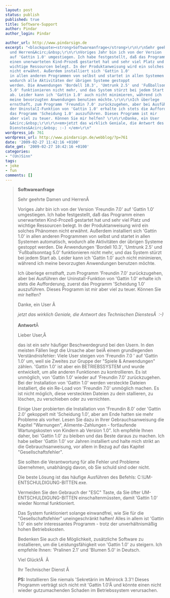 ```yaml
---
layout: post
status: publish
published: true
title: Software-Support
author: Pindar
author_login: Pindar

author_url: http://www.pindarsign.de
excerpt: "<blockquote><strong>Softwareanfrage</strong>\r\n\r\nSehr geehrte Damen
  und Herren&Acirc;&nbsp;\r\n\r\nVoriges Jahr bin ich von der Version 'Freundin 7.0'
  auf 'Gattin 1.0' umgestiegen. Ich habe festgestellt, daß das Programm
  einen unerwarteten Kind-Prozeß gestartet hat und sehr viel Platz und
  wichtige Ressourcen belegt. In der Produktanweisung wird ein solches Phänomen
  nicht erwähnt. Außerdem installiert sich 'Gattin 1.0'
  in allen anderen Programmen von selbst und startet in allen Systemen automatisch,
  wodurch alle Aktivitäten der übrigen Systeme gestoppt
  werden. Die Anwendungen 'Bordell 10.3', 'Umtrunk 2.5' und 'Fußballsonntag
  5.0' funktionieren nicht mehr, und das System stürzt bei jedem Start
  ab. Leider kann ich 'Gattin 1.0' auch nicht minimieren, während ich
  meine bevorzugten Anwendungen benutzen möchte.\r\n\r\nIch überlege
  ernsthaft, zum Programm 'Freundin 7.0' zurückzugehen, aber bei Ausführen
  der UninstalI-Funktion von 'Gattin 1.0' erhalte ich stets die Aufforderung, zuerst
  das Programm 'Scheidung 1.0' auszuführen. Dieses Programm ist mir
  aber viel zu teuer. Können Sie mir helfen? \r\n\r\nDanke, ein User
  &Acirc;&nbsp;\r\n\r\n<em>jetzt das wirklich Geniale, die Antwort des Technischen
  Dienstes&Acirc;&nbsp; :-) </em>\r\n"
wordpress_id: 761
wordpress_url: http://www.pindarsign.de/webblog/?p=761
date: '2009-02-27 11:42:16 +0100'
date_gmt: '2009-02-27 10:42:16 +0100'
categories:
- "(Un)Sinn"
tags:
- joke
- fun
comments: []
---
```

<blockquote><strong>Softwareanfrage</strong></p>
<p>Sehr geehrte Damen und Herren&Acirc;&nbsp;</p>
<p>Voriges Jahr bin ich von der Version 'Freundin 7.0' auf 'Gattin 1.0' umgestiegen. Ich habe festgestellt, daß das Programm einen unerwarteten Kind-Prozeß gestartet hat und sehr viel Platz und wichtige Ressourcen belegt. In der Produktanweisung wird ein solches Phänomen nicht erwähnt. Außerdem installiert sich 'Gattin 1.0' in allen anderen Programmen von selbst und startet in allen Systemen automatisch, wodurch alle Aktivitäten der übrigen Systeme gestoppt werden. Die Anwendungen 'Bordell 10.3', 'Umtrunk 2.5' und 'Fußballsonntag 5.0' funktionieren nicht mehr, und das System stürzt bei jedem Start ab. Leider kann ich 'Gattin 1.0' auch nicht minimieren, während ich meine bevorzugten Anwendungen benutzen möchte.</p>
<p>Ich überlege ernsthaft, zum Programm 'Freundin 7.0' zurückzugehen, aber bei Ausführen der UninstalI-Funktion von 'Gattin 1.0' erhalte ich stets die Aufforderung, zuerst das Programm 'Scheidung 1.0' auszuführen. Dieses Programm ist mir aber viel zu teuer. Können Sie mir helfen? </p>
<p>Danke, ein User &Acirc;&nbsp;</p>
<p><em>jetzt das wirklich Geniale, die Antwort des Technischen Dienstes&Acirc;&nbsp; :-) </em><br />
<a id="more"></a><a id="more-761"></a><br />
<strong>Antwort</strong><span>&Acirc;&nbsp;</span></p>
<p>Lieber User,&Acirc;&nbsp;</p>
<p>das ist ein sehr häufiger Beschwerdegrund bei den Usern. In den meisten Fällen liegt die Ursache aber bei&Acirc;&nbsp;einem grundlegenden Verständnisfehler: Viele User steigen von 'Freundin 7.0 ' auf 'Gattin 1.0' um, weil sie Zweites zur Gruppe der "Spiele &amp; Anwendungen" zählen. 'Gattin 1.0' ist aber ein BETRIEBSSYSTEM und wurde entwickelt, um alle anderen Funktionen zu kontrollieren. Es ist unmöglich, von 'Gattin 1.0' wieder auf 'Freundin 7.0' zurückzugehen. Bei der Installation von 'Gattin 1.0' werden versteckte Dateien installiert, die ein Re-Load von 'Freundin 7.0' unmöglich machen. Es ist nicht möglich, diese versteckten Dateien zu dein stallieren, zu löschen, zu verschieben oder zu vernichten.</p>
<p>Einige User probierten die Installation von 'Freundin 8.0' oder 'Gattin 2.0' gekoppelt mit 'Scheidung 1.0', aber am Ende hatten sie mehr Probleme als vorher. Lesen Sie dazu in Ihrer Gebrauchsanweisung die Kapitel "Warnungen", Alimente-Zahlungen - fortlaufende Wartungskosten von Kindern ab Version 1.0". Ich empfehle Ihnen daher, bei 'Gattin 1.0' zu bleiben und das Beste daraus zu machen. Ich habe selber 'Gattin 1.0' vor Jahren installiert und halte mich strikt an die Gebrauchsanweisung, vor allem in Bezug auf das Ka<span>pitel "Gesellschaftsfehler".</p>
<p>Sie sollten die Verantwortung für alle Fehler und Probleme übernehmen, unabhängig davon, ob Sie schuld sind oder nicht.</p>
<p>Die beste Lösung ist das häufige Ausführen des Befehls: C:\UM-ENTSCHULDIGUNG-BITTEN.exe.</p>
<p>Vermeiden Sie den Gebrauch der "ESC" Taste, da Sie öfter UM-ENTSCHULDIGUNG-BITTEN einschaltenmüssten, damit 'Gattin 1.0' wieder Normal funktioniert.</p>
<p>Das System funktioniert solange einwandfrei, wie Sie für die "Gesellschaftsfehler" uneingeschränkt haften! Alles in allem ist 'Gattin 1.0' ein sehr interessantes Programm - trotz der unverhältnismäßig hohen Betriebskosten.</p>
<p>Bedenken Sie auch die Möglichkeit, zusätzliche Software zu installieren, um die Leistungsfähigkeit von 'Gattin 1.0' zu steigern. Ich empfehle Ihnen: 'Pralinen 2.1' und 'Blumen 5.0' in Deutsch.</p>
<p>Viel Glück!&Acirc;&nbsp; &Acirc;&nbsp;</p>
<p>Ihr Technischer Dienst &Acirc;&nbsp;</p>
<p><strong>PS: </strong>Installieren Sie niemals 'Sekretärin im Minirock 3.3'! Dieses Programm verträgt sich nicht mit 'Gattin 1.0'&Acirc;&nbsp;und könnte einen nicht wieder gutzumachenden Schaden im Betriebssystem verursachen.</blockquote></p>
